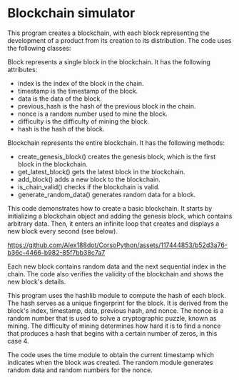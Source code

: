 # Blockchain simulator

This program creates a blockchain, with each block representing the development of a product from its creation to its distribution. The code uses the following classes:

Block represents a single block in the blockchain. It has the following attributes:
- index is the index of the block in the chain.
- timestamp is the timestamp of the block.
- data is the data of the block.
- previous_hash is the hash of the previous block in the chain.
- nonce is a random number used to mine the block.
- difficulty is the difficulty of mining the block.
- hash is the hash of the block.
  
Blockchain represents the entire blockchain. It has the following methods:
- create_genesis_block() creates the genesis block, which is the first block in the blockchain.
- get_latest_block() gets the latest block in the blockchain.
- add_block() adds a new block to the blockchain.
- is_chain_valid() checks if the blockchain is valid.
- generate_random_data() generates random data for a block.


This code demonstrates how to create a basic blockchain. It starts by initializing a blockchain object and adding the genesis block, which contains arbitrary data. Then, it enters an infinite loop that creates and displays a new block every second (see below). 


https://github.com/Alex188dot/CorsoPython/assets/117444853/b52d3a76-b36c-4466-b982-85f7bb38c7a7


Each new block contains random data and the next sequential index in the chain. The code also verifies the validity of the blockchain and shows the new block's details. 

This program uses the hashlib module to compute the hash of each block. The hash serves as a unique fingerprint for the block. It is derived from the block's index, timestamp, data, previous hash, and nonce. The nonce is a random number that is used to solve a cryptographic puzzle, known as mining. The difficulty of mining determines how hard it is to find a nonce that produces a hash that begins with a certain number of zeros, in this case 4.

The code uses the time module to obtain the current timestamp which indicates when the block was created. The random module generates random data and random numbers for the nonce. 
